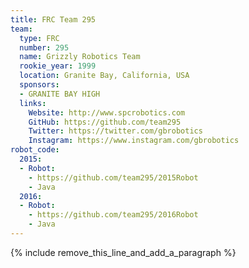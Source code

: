 ```yaml
---
title: FRC Team 295
team:
  type: FRC
  number: 295
  name: Grizzly Robotics Team
  rookie_year: 1999
  location: Granite Bay, California, USA
  sponsors:
  - GRANITE BAY HIGH
  links:
    Website: http://www.spcrobotics.com
    GitHub: https://github.com/team295
    Twitter: https://twitter.com/gbrobotics
    Instagram: https://www.instagram.com/gbrobotics
robot_code:
  2015:
  - Robot:
    - https://github.com/team295/2015Robot
    - Java
  2016:
  - Robot:
    - https://github.com/team295/2016Robot
    - Java
---
```


{% include remove_this_line_and_add_a_paragraph %}